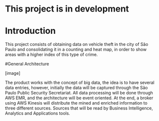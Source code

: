 # This project is in development

# Introduction
This project consists of obtaining data on vehicle theft in the city of São Paulo and consolidating it in a counting and heat map, in order to show areas with a higher index of this type of crime.

#General Architecture

[image]

The product works with the concept of big data, the idea is to have several data entries, however, initially the data will be captured through the São Paulo Public Security Secretariat.
All data processing will be done through AWS EMR, and the architecture will be event oriented.
At the end, a broker using AWS Kinesis will distribute the mined and enriched information to three different sources. Sources that will be read by Business Intelligence, Analytics and Applications tools.